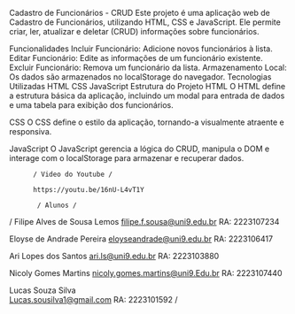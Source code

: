 Cadastro de Funcionários - CRUD
Este projeto é uma aplicação web de Cadastro de Funcionários, utilizando HTML, CSS e JavaScript. Ele permite criar, ler, atualizar e deletar (CRUD) informações sobre funcionários.

Funcionalidades
Incluir Funcionário: Adicione novos funcionários à lista.
Editar Funcionário: Edite as informações de um funcionário existente.
Excluir Funcionário: Remova um funcionário da lista.
Armazenamento Local: Os dados são armazenados no localStorage do navegador.
Tecnologias Utilizadas
HTML
CSS
JavaScript
Estrutura do Projeto
HTML
O HTML define a estrutura básica da aplicação, incluindo um modal para entrada de dados e uma tabela para exibição dos funcionários.

CSS
O CSS define o estilo da aplicação, tornando-a visualmente atraente e responsiva.

JavaScript
O JavaScript gerencia a lógica do CRUD, manipula o DOM e interage com o localStorage para armazenar e recuperar dados.


          / Video do Youtube /

          https://youtu.be/16nU-L4vT1Y

           / Alunos /

           
/ Filipe Alves de Sousa Lemos 
filipe.f.sousa@uni9.edu.br
RA: 2223107234

Eloyse de Andrade Pereira 
eloyseandrade@uni9.edu.br
RA: 2223106417


Ari Lopes dos Santos 
ari.ls@uni9.edu.br
RA: 2223103880


Nicoly Gomes Martins
nicoly.gomes.martins@uni9.Edu.br
RA: 2223107440


Lucas Souza Silva  
Lucas.sousilva1@gmail.com
RA: 2223101592 /
